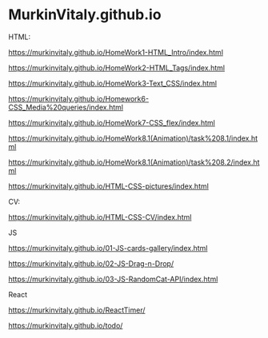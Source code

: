 # MurkinVitaly.github.io
HTML:

https://murkinvitaly.github.io/HomeWork1-HTML_Intro/index.html

https://murkinvitaly.github.io/HomeWork2-HTML_Tags/index.html

https://murkinvitaly.github.io/HomeWork3-Text_CSS/index.html

https://murkinvitaly.github.io/Homework6-CSS_Media%20queries/index.html

https://murkinvitaly.github.io/HomeWork7-CSS_flex/index.html

https://murkinvitaly.github.io/HomeWork8.1(Animation)/task%208.1/index.html

https://murkinvitaly.github.io/HomeWork8.1(Animation)/task%208.2/index.html

https://murkinvitaly.github.io/HTML-CSS-pictures/index.html


CV: 

https://murkinvitaly.github.io/HTML-CSS-CV/index.html

JS

https://murkinvitaly.github.io/01-JS-cards-gallery/index.html

https://murkinvitaly.github.io/02-JS-Drag-n-Drop/

https://murkinvitaly.github.io/03-JS-RandomCat-API/index.html

React

https://murkinvitaly.github.io/ReactTimer/

https://murkinvitaly.github.io/todo/

